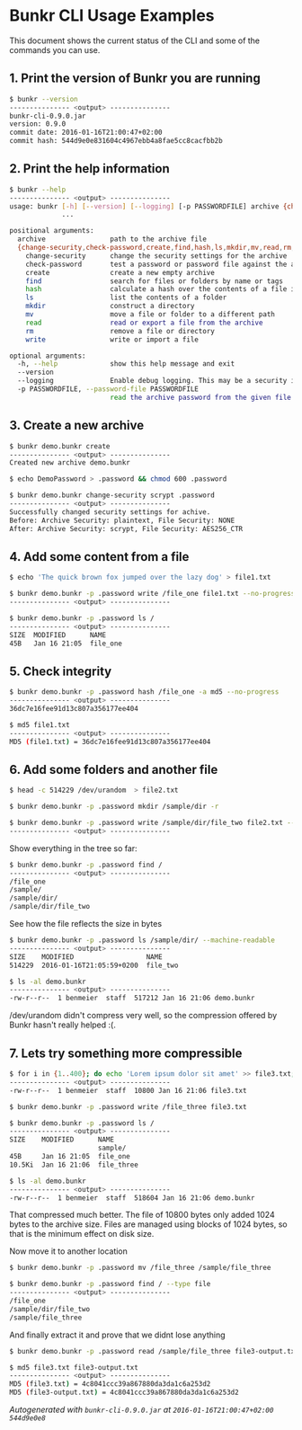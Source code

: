   # Bunkr CLI Usage Examples
  This document shows the current status of the CLI and some of the commands you can use.

## 1. Print the version of Bunkr you are running
```bash
$ bunkr --version
--------------- <output> ---------------
bunkr-cli-0.9.0.jar
version: 0.9.0
commit date: 2016-01-16T21:00:47+02:00
commit hash: 544d9e0e831604c4967ebb4a8fae5cc8cacfbb2b
```

## 2. Print the help information
```bash
$ bunkr --help
--------------- <output> ---------------
usage: bunkr [-h] [--version] [--logging] [-p PASSWORDFILE] archive {change-security,check-password,create,find,hash,ls,mkdir,mv,read,rm,write}
             ...

positional arguments:
  archive                path to the archive file
  {change-security,check-password,create,find,hash,ls,mkdir,mv,read,rm,write}
    change-security      change the security settings for the archive
    check-password       test a password or password file against the archive
    create               create a new empty archive
    find                 search for files or folders by name or tags
    hash                 calculate a hash over the contents of a file in the archive
    ls                   list the contents of a folder
    mkdir                construct a directory
    mv                   move a file or folder to a different path
    read                 read or export a file from the archive
    rm                   remove a file or directory
    write                write or import a file

optional arguments:
  -h, --help             show this help message and exit
  --version
  --logging              Enable debug logging. This may be a security issue due to information leakage.
  -p PASSWORDFILE, --password-file PASSWORDFILE
                         read the archive password from the given file
```

## 3. Create a new archive
```bash
$ bunkr demo.bunkr create
--------------- <output> ---------------
Created new archive demo.bunkr
```

```bash
$ echo DemoPassword > .password && chmod 600 .password
```

```bash
$ bunkr demo.bunkr change-security scrypt .password
--------------- <output> ---------------
Successfully changed security settings for achive.
Before: Archive Security: plaintext, File Security: NONE
After: Archive Security: scrypt, File Security: AES256_CTR
```

## 4. Add some content from a file
```bash
$ echo 'The quick brown fox jumped over the lazy dog' > file1.txt
```

```bash
$ bunkr demo.bunkr -p .password write /file_one file1.txt --no-progress
--------------- <output> ---------------

```

```bash
$ bunkr demo.bunkr -p .password ls /
--------------- <output> ---------------
SIZE  MODIFIED      NAME      
45B   Jan 16 21:05  file_one
```

## 5. Check integrity
```bash
$ bunkr demo.bunkr -p .password hash /file_one -a md5 --no-progress
--------------- <output> ---------------
36dc7e16fee91d13c807a356177ee404
```

```bash
$ md5 file1.txt
--------------- <output> ---------------
MD5 (file1.txt) = 36dc7e16fee91d13c807a356177ee404
```

## 6. Add some folders and another file
```bash
$ head -c 514229 /dev/urandom  > file2.txt
```

```bash
$ bunkr demo.bunkr -p .password mkdir /sample/dir -r
```

```bash
$ bunkr demo.bunkr -p .password write /sample/dir/file_two file2.txt --no-progress
--------------- <output> ---------------

```

Show everything in the tree so far:
```bash
$ bunkr demo.bunkr -p .password find /
--------------- <output> ---------------
/file_one
/sample/
/sample/dir/
/sample/dir/file_two
```

See how the file reflects the size in bytes
```bash
$ bunkr demo.bunkr -p .password ls /sample/dir/ --machine-readable
--------------- <output> ---------------
SIZE    MODIFIED                  NAME      
514229  2016-01-16T21:05:59+0200  file_two
```

```bash
$ ls -al demo.bunkr
--------------- <output> ---------------
-rw-r--r--  1 benmeier  staff  517212 Jan 16 21:06 demo.bunkr
```

  /dev/urandom didn't compress very well, so the compression offered by Bunkr hasn't really helped :(.

## 7. Lets try something more compressible
```bash
$ for i in {1..400}; do echo 'Lorem ipsum dolor sit amet' >> file3.txt; done; ls -al file3.txt
--------------- <output> ---------------
-rw-r--r--  1 benmeier  staff  10800 Jan 16 21:06 file3.txt
```

```bash
$ bunkr demo.bunkr -p .password write /file_three file3.txt
```

```bash
$ bunkr demo.bunkr -p .password ls /
--------------- <output> ---------------
SIZE    MODIFIED      NAME        
                      sample/     
45B     Jan 16 21:05  file_one    
10.5Ki  Jan 16 21:06  file_three
```

```bash
$ ls -al demo.bunkr
--------------- <output> ---------------
-rw-r--r--  1 benmeier  staff  518604 Jan 16 21:06 demo.bunkr
```

  That compressed much better. The file of 10800 bytes only added 1024 bytes to the archive size. Files are managed using blocks of 1024 bytes, so that is the minimum effect on disk size.

Now move it to another location
```bash
$ bunkr demo.bunkr -p .password mv /file_three /sample/file_three
```

```bash
$ bunkr demo.bunkr -p .password find / --type file
--------------- <output> ---------------
/file_one
/sample/dir/file_two
/sample/file_three
```

And finally extract it and prove that we didnt lose anything
```bash
$ bunkr demo.bunkr -p .password read /sample/file_three file3-output.txt
```

```bash
$ md5 file3.txt file3-output.txt
--------------- <output> ---------------
MD5 (file3.txt) = 4c8041ccc39a867880da3da1c6a253d2
MD5 (file3-output.txt) = 4c8041ccc39a867880da3da1c6a253d2
```

*Autogenerated with ```bunkr-cli-0.9.0.jar``` at ```2016-01-16T21:00:47+02:00 544d9e0e8```*
